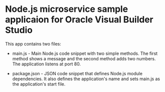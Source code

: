 # Node.js microservice sample applicaion for Oracle Visual Builder Studio
This app contains two files:
* main.js - Main Node.js code snippet with two simple methods. The first method shows a message and the second method adds two numbers. The application listens at port 80.

* package.json - JSON code snippet that defines Node.js module dependencies. It also defines the application's name and sets main.js as the application's start file.
